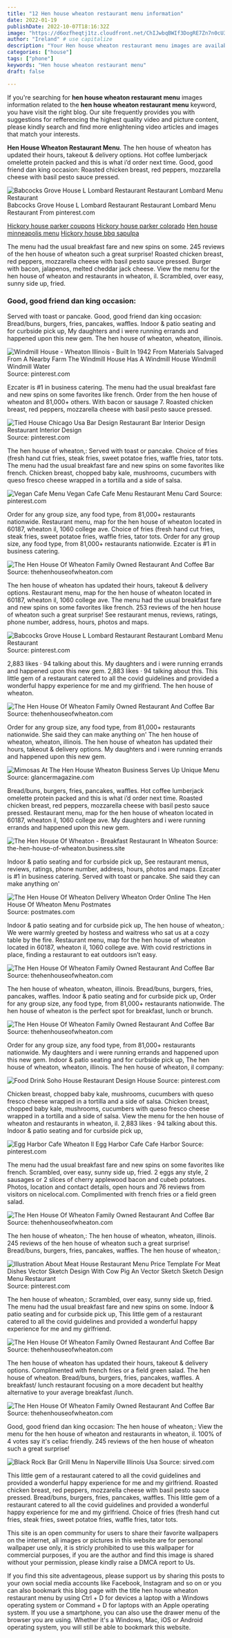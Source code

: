 ```yaml
---
title: "12 Hen house wheaton restaurant menu information"
date: 2022-01-19
publishDate: 2022-10-07T18:16:32Z
image: "https://d6ozfheqtj1tz.cloudfront.net/ChIJwbqBWIf3DogRE7Zn7n0cU3c/5acb28cb38b73.jpg"
author: "Ireland" # use capitalize
description: "Your Hen house wheaton restaurant menu images are available. Hen house wheaton restaurant menu are a topic that is being searched for and liked by netizens now. You can Download the Hen house wheaton restaurant menu files here. Download all free images."
categories: ["house"]
tags: ["phone"]
keywords: "Hen house wheaton restaurant menu"
draft: false

---
```


If you're searching for **hen house wheaton restaurant menu** images information related to the **hen house wheaton restaurant menu** keyword, you have visit the right  blog.  Our site frequently  provides you with  suggestions  for refferencing  the highest  quality video and picture  content, please kindly search and find more enlightening video articles and images  that match your interests.

**Hen House Wheaton Restaurant Menu**. The hen house of wheaton has updated their hours, takeout &amp; delivery options. Hot coffee lumberjack omelette protein packed and this is what i’d order next time. Good, good friend dan king occasion: Roasted chicken breast, red peppers, mozzarella cheese with basil pesto sauce pressed.

![Babcocks Grove House L Lombard Restaurant Restaurant Lombard Menu Restaurant](https://i.pinimg.com/originals/c3/24/f0/c324f0e9e471c675ab9c51dc6fa25f5f.png "Babcocks Grove House L Lombard Restaurant Restaurant Lombard Menu Restaurant")
Babcocks Grove House L Lombard Restaurant Restaurant Lombard Menu Restaurant From pinterest.com

[Hickory house parker coupons](/hickory-house-parker-coupons/)
[Hickory house parker colorado](/hickory-house-parker-colorado/)
[Hen house minneapolis menu](/hen-house-minneapolis-menu/)
[Hickory house bbq sapulpa](/hickory-house-bbq-sapulpa/)

The menu had the usual breakfast fare and new spins on some. 245 reviews of the hen house of wheaton such a great surprise! Roasted chicken breast, red peppers, mozzarella cheese with basil pesto sauce pressed. Burger with bacon, jalapenos, melted cheddar jack cheese. View the menu for the hen house of wheaton and restaurants in wheaton, il. Scrambled, over easy, sunny side up, fried.

### Good, good friend dan king occasion:

Served with toast or pancake. Good, good friend dan king occasion: Bread/buns, burgers, fries, pancakes, waffles. Indoor &amp; patio seating and for curbside pick up, My daughters and i were running errands and happened upon this new gem. The hen house of wheaton, wheaton, illinois.


![Windmill House - Wheaton Illinois - Built In 1942 From Materials Salvaged From A Nearby Farm The Windmill House Has A Windmill House Windmill Windmill Water](https://i.pinimg.com/originals/0e/2d/85/0e2d8549d7b2cf9323ccc9665a0b3ce6.jpg "Windmill House - Wheaton Illinois - Built In 1942 From Materials Salvaged From A Nearby Farm The Windmill House Has A Windmill House Windmill Windmill Water")
Source: pinterest.com

Ezcater is #1 in business catering. The menu had the usual breakfast fare and new spins on some favorites like french. Order from the hen house of wheaton and 81,000+ others. With bacon or sausage 7. Roasted chicken breast, red peppers, mozzarella cheese with basil pesto sauce pressed.

![Tied House Chicago Usa Bar Design Restaurant Bar Interior Design Restaurant Interior Design](https://i.pinimg.com/736x/48/c2/42/48c242c6eb733ccfc2c66f0475536158.jpg "Tied House Chicago Usa Bar Design Restaurant Bar Interior Design Restaurant Interior Design")
Source: pinterest.com

The hen house of wheaton,: Served with toast or pancake. Choice of fries (fresh hand cut fries, steak fries, sweet potatoe fries, waffle fries, tator tots. The menu had the usual breakfast fare and new spins on some favorites like french. Chicken breast, chopped baby kale, mushrooms, cucumbers with queso fresco cheese wrapped in a tortilla and a side of salsa.

![Vegan Cafe Menu Vegan Cafe Cafe Menu Restaurant Menu Card](https://i.pinimg.com/736x/af/ae/f9/afaef9bd21c88ca7783d3b5781acaaed.jpg "Vegan Cafe Menu Vegan Cafe Cafe Menu Restaurant Menu Card")
Source: pinterest.com

Order for any group size, any food type, from 81,000+ restaurants nationwide. Restaurant menu, map for the hen house of wheaton located in 60187, wheaton il, 1060 college ave. Choice of fries (fresh hand cut fries, steak fries, sweet potatoe fries, waffle fries, tator tots. Order for any group size, any food type, from 81,000+ restaurants nationwide. Ezcater is #1 in business catering.

![The Hen House Of Wheaton Family Owned Restaurant And Coffee Bar](https://thehenhouseofwheaton.com/wp-content/uploads/2020/06/hen-house-patio-2.jpg "The Hen House Of Wheaton Family Owned Restaurant And Coffee Bar")
Source: thehenhouseofwheaton.com

The hen house of wheaton has updated their hours, takeout &amp; delivery options. Restaurant menu, map for the hen house of wheaton located in 60187, wheaton il, 1060 college ave. The menu had the usual breakfast fare and new spins on some favorites like french. 253 reviews of the hen house of wheaton such a great surprise! See restaurant menus, reviews, ratings, phone number, address, hours, photos and maps.

![Babcocks Grove House L Lombard Restaurant Restaurant Lombard Menu Restaurant](https://i.pinimg.com/originals/c3/24/f0/c324f0e9e471c675ab9c51dc6fa25f5f.png "Babcocks Grove House L Lombard Restaurant Restaurant Lombard Menu Restaurant")
Source: pinterest.com

2,883 likes · 94 talking about this. My daughters and i were running errands and happened upon this new gem. 2,883 likes · 94 talking about this. This little gem of a restaurant catered to all the covid guidelines and provided a wonderful happy experience for me and my girlfriend. The hen house of wheaton.

![The Hen House Of Wheaton Family Owned Restaurant And Coffee Bar](https://lookaside.fbsbx.com/lookaside/crawler/media/?media_id=1604781836329524&amp;get_thumbnail=1 "The Hen House Of Wheaton Family Owned Restaurant And Coffee Bar")
Source: thehenhouseofwheaton.com

Order for any group size, any food type, from 81,000+ restaurants nationwide. She said they can make anything on&#039; The hen house of wheaton, wheaton, illinois. The hen house of wheaton has updated their hours, takeout &amp; delivery options. My daughters and i were running errands and happened upon this new gem.

![Mimosas At The Hen House Wheaton Business Serves Up Unique Menu](https://static.wixstatic.com/media/c1c9e2_5b488db0a16e40eab8dbcb14f3cab5a1~mv2.jpg/v1/fit/w_320%2Ch_953%2Cal_c%2Cq_80/file.jpg "Mimosas At The Hen House Wheaton Business Serves Up Unique Menu")
Source: glancermagazine.com

Bread/buns, burgers, fries, pancakes, waffles. Hot coffee lumberjack omelette protein packed and this is what i’d order next time. Roasted chicken breast, red peppers, mozzarella cheese with basil pesto sauce pressed. Restaurant menu, map for the hen house of wheaton located in 60187, wheaton il, 1060 college ave. My daughters and i were running errands and happened upon this new gem.

![The Hen House Of Wheaton - Breakfast Restaurant In Wheaton](https://lh3.googleusercontent.com/KZFil5vT0o_4R7cehDF61KmnYRtFBB36sLwp750qXrbDTnneHXAakmn543gLb9hRhrZeQWlWob62amDkJA=w1080-h608-p-no-v0 "The Hen House Of Wheaton - Breakfast Restaurant In Wheaton")
Source: the-hen-house-of-wheaton.business.site

Indoor &amp; patio seating and for curbside pick up, See restaurant menus, reviews, ratings, phone number, address, hours, photos and maps. Ezcater is #1 in business catering. Served with toast or pancake. She said they can make anything on&#039;

![The Hen House Of Wheaton Delivery Wheaton Order Online The Hen House Of Wheaton Menu Postmates](https://d1ralsognjng37.cloudfront.net/1a0974dc-8565-46ea-a8f5-ea37b890a896 "The Hen House Of Wheaton Delivery Wheaton Order Online The Hen House Of Wheaton Menu Postmates")
Source: postmates.com

Indoor &amp; patio seating and for curbside pick up, The hen house of wheaton,: We were warmly greeted by hostess and waitress who sat us at a cozy table by the fire. Restaurant menu, map for the hen house of wheaton located in 60187, wheaton il, 1060 college ave. With covid restrictions in place, finding a restaurant to eat outdoors isn’t easy.

![The Hen House Of Wheaton Family Owned Restaurant And Coffee Bar](https://thehenhouseofwheaton.com/wp-content/uploads/2020/04/94229429_215128263269215_3976004594894372864_n-1024x745.png "The Hen House Of Wheaton Family Owned Restaurant And Coffee Bar")
Source: thehenhouseofwheaton.com

The hen house of wheaton, wheaton, illinois. Bread/buns, burgers, fries, pancakes, waffles. Indoor &amp; patio seating and for curbside pick up, Order for any group size, any food type, from 81,000+ restaurants nationwide. The hen house of wheaton is the perfect spot for breakfast, lunch or brunch.

![The Hen House Of Wheaton Family Owned Restaurant And Coffee Bar](https://thehenhouseofwheaton.com/wp-content/uploads/2020/10/2020-10-14_122311-scaled.jpg "The Hen House Of Wheaton Family Owned Restaurant And Coffee Bar")
Source: thehenhouseofwheaton.com

Order for any group size, any food type, from 81,000+ restaurants nationwide. My daughters and i were running errands and happened upon this new gem. Indoor &amp; patio seating and for curbside pick up, The hen house of wheaton, wheaton, illinois. The hen house of wheaton, il company:

![Food Drink Soho House Restaurant Design House](https://i.pinimg.com/originals/4b/de/dd/4bdedd91f0757342bfac2288d31c2a62.jpg "Food Drink Soho House Restaurant Design House")
Source: pinterest.com

Chicken breast, chopped baby kale, mushrooms, cucumbers with queso fresco cheese wrapped in a tortilla and a side of salsa. Chicken breast, chopped baby kale, mushrooms, cucumbers with queso fresco cheese wrapped in a tortilla and a side of salsa. View the menu for the hen house of wheaton and restaurants in wheaton, il. 2,883 likes · 94 talking about this. Indoor &amp; patio seating and for curbside pick up,

![Egg Harbor Cafe Wheaton Il Egg Harbor Cafe Cafe Harbor](https://i.pinimg.com/originals/3a/cf/42/3acf42db4a1df2bf4ae7d229eb6f637c.png "Egg Harbor Cafe Wheaton Il Egg Harbor Cafe Cafe Harbor")
Source: pinterest.com

The menu had the usual breakfast fare and new spins on some favorites like french. Scrambled, over easy, sunny side up, fried. 2 eggs any style, 2 sausages or 2 slices of cherry applewood bacon and cubeb potatoes. Photos, location and contact details, open hours and 76 reviews from visitors on nicelocal.com. Complimented with french fries or a field green salad.

![The Hen House Of Wheaton Family Owned Restaurant And Coffee Bar](https://thehenhouseofwheaton.com/wp-content/uploads/2020/06/hen-house-patio-1.jpg "The Hen House Of Wheaton Family Owned Restaurant And Coffee Bar")
Source: thehenhouseofwheaton.com

The hen house of wheaton,: The hen house of wheaton, wheaton, illinois. 245 reviews of the hen house of wheaton such a great surprise! Bread/buns, burgers, fries, pancakes, waffles. The hen house of wheaton,:

![Illustration About Meat House Restaurant Menu Price Template For Meat Dishes Vector Sketch Design With Cow Pig An Vector Sketch Sketch Design Menu Restaurant](https://i.pinimg.com/736x/98/91/83/98918337524455cbf40908330b2303fb.jpg "Illustration About Meat House Restaurant Menu Price Template For Meat Dishes Vector Sketch Design With Cow Pig An Vector Sketch Sketch Design Menu Restaurant")
Source: pinterest.com

The hen house of wheaton,: Scrambled, over easy, sunny side up, fried. The menu had the usual breakfast fare and new spins on some. Indoor &amp; patio seating and for curbside pick up, This little gem of a restaurant catered to all the covid guidelines and provided a wonderful happy experience for me and my girlfriend.

![The Hen House Of Wheaton Family Owned Restaurant And Coffee Bar](https://thehenhouseofwheaton.com/wp-content/uploads/2020/10/2020-10-14_122311_1-scaled.jpg "The Hen House Of Wheaton Family Owned Restaurant And Coffee Bar")
Source: thehenhouseofwheaton.com

The hen house of wheaton has updated their hours, takeout &amp; delivery options. Complimented with french fries or a field green salad. The hen house of wheaton. Bread/buns, burgers, fries, pancakes, waffles. A breakfast/ lunch restaurant focusing on a more decadent but healthy alternative to your average breakfast /lunch.

![The Hen House Of Wheaton Family Owned Restaurant And Coffee Bar](https://thehenhouseofwheaton.com/wp-content/uploads/2020/04/IMG_1793-scaled-e1587036909837.jpg "The Hen House Of Wheaton Family Owned Restaurant And Coffee Bar")
Source: thehenhouseofwheaton.com

Good, good friend dan king occasion: The hen house of wheaton,: View the menu for the hen house of wheaton and restaurants in wheaton, il. 100% of 4 votes say it&#039;s celiac friendly. 245 reviews of the hen house of wheaton such a great surprise!

![Black Rock Bar Grill Menu In Naperville Illinois Usa](https://d6ozfheqtj1tz.cloudfront.net/ChIJwbqBWIf3DogRE7Zn7n0cU3c/5acb28cb38b73.jpg "Black Rock Bar Grill Menu In Naperville Illinois Usa")
Source: sirved.com

This little gem of a restaurant catered to all the covid guidelines and provided a wonderful happy experience for me and my girlfriend. Roasted chicken breast, red peppers, mozzarella cheese with basil pesto sauce pressed. Bread/buns, burgers, fries, pancakes, waffles. This little gem of a restaurant catered to all the covid guidelines and provided a wonderful happy experience for me and my girlfriend. Choice of fries (fresh hand cut fries, steak fries, sweet potatoe fries, waffle fries, tator tots.

This site is an open community for users to share their favorite wallpapers on the internet, all images or pictures in this website are for personal wallpaper use only, it is stricly prohibited to use this wallpaper for commercial purposes, if you are the author and find this image is shared without your permission, please kindly raise a DMCA report to Us.

If you find this site adventageous, please support us by sharing this posts to your own social media accounts like Facebook, Instagram and so on or you can also bookmark this blog page with the title hen house wheaton restaurant menu by using Ctrl + D for devices a laptop with a Windows operating system or Command + D for laptops with an Apple operating system. If you use a smartphone, you can also use the drawer menu of the browser you are using. Whether it's a Windows, Mac, iOS or Android operating system, you will still be able to bookmark this website.
